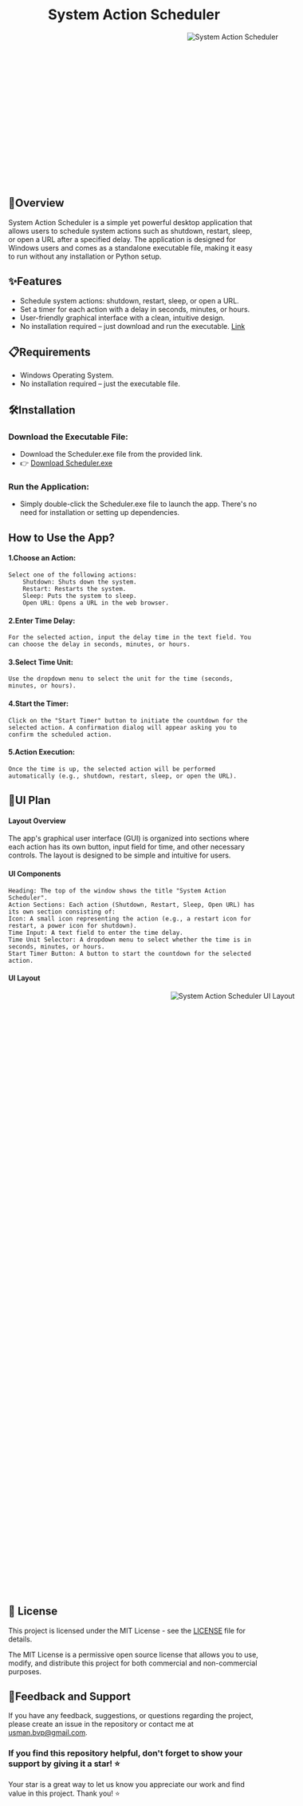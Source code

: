 <h1 align = center> System Action Scheduler</h1>

<div style="height: 300px; width: 900px; margin: 0 auto; text-align: center;">
  <img src="https://github.com/user-attachments/assets/41079e1e-24db-458c-a49b-26d80c1b76a2" alt="System Action Scheduler" >
  
</div>

## 📝Overview
System Action Scheduler is a simple yet powerful desktop application that allows users to schedule system actions such as shutdown, restart, sleep, or open a URL after a specified delay. The application is designed for Windows users and comes as a standalone executable file, making it easy to run without any installation or Python setup.

## ✨Features
- Schedule system actions: shutdown, restart, sleep, or open a URL.
- Set a timer for each action with a delay in seconds, minutes, or hours.
- User-friendly graphical interface with a clean, intuitive design.
- No installation required – just download and run the executable. <a href = "https://github.com/usmanbvp/system-action-scheduler/blob/main/dist/scheduler.exe">Link </a>

## 📋Requirements

- Windows Operating System.
- No installation required – just the executable file.

## 🛠️Installation

### Download the Executable File:
- Download the Scheduler.exe file from the provided link.
-  👉 [Download Scheduler.exe](https://github.com/usmanbvp/system-action-scheduler/blob/main/dist/scheduler.exe)

### Run the Application:
- Simply double-click the Scheduler.exe file to launch the app. There's no need for installation or setting up dependencies.

## How to Use the App?

#### 1.Choose an Action:
    Select one of the following actions:
        Shutdown: Shuts down the system.
        Restart: Restarts the system.
        Sleep: Puts the system to sleep.
        Open URL: Opens a URL in the web browser.

#### 2.Enter Time Delay:
    For the selected action, input the delay time in the text field. You can choose the delay in seconds, minutes, or hours.

#### 3.Select Time Unit:
    Use the dropdown menu to select the unit for the time (seconds, minutes, or hours).

#### 4.Start the Timer:
    Click on the "Start Timer" button to initiate the countdown for the selected action. A confirmation dialog will appear asking you to confirm the scheduled action.

#### 5.Action Execution:
    Once the time is up, the selected action will be performed automatically (e.g., shutdown, restart, sleep, or open the URL).


## 🎨UI Plan
#### Layout Overview

The app's graphical user interface (GUI) is organized into sections where each action has its own button, input field for time, and other necessary controls. The layout is designed to be simple and intuitive for users.
#### UI Components

    Heading: The top of the window shows the title "System Action Scheduler".
    Action Sections: Each action (Shutdown, Restart, Sleep, Open URL) has its own section consisting of:
    Icon: A small icon representing the action (e.g., a restart icon for restart, a power icon for shutdown).
    Time Input: A text field to enter the time delay.
    Time Unit Selector: A dropdown menu to select whether the time is in seconds, minutes, or hours.
    Start Timer Button: A button to start the countdown for the selected action.
#### UI Layout
<div style="height: 1200px; width: 900px; margin: 0 auto; text-align: center;">
  <img src="https://github.com/user-attachments/assets/6bc207ea-3e03-4e2b-a130-6c8157a039c6" alt="System Action Scheduler UI Layout" >
  
</div>


## 📄 License

This project is licensed under the MIT License - see the [LICENSE](LICENSE) file for details.

The MIT License is a permissive open source license that allows you to use, modify, and distribute this project for both commercial and non-commercial purposes.

## 📝Feedback and Support
If you have any feedback, suggestions, or questions regarding the project, please create an issue in the repository or contact me at usman.bvp@gmail.com.

### If you find this repository helpful, don't forget to show your support by giving it a star! ⭐
Your star is a great way to let us know you appreciate our work and find value in this project. Thank you! ⭐
